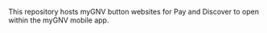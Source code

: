 This repository hosts myGNV button websites for Pay and Discover to open within the myGNV mobile app.

